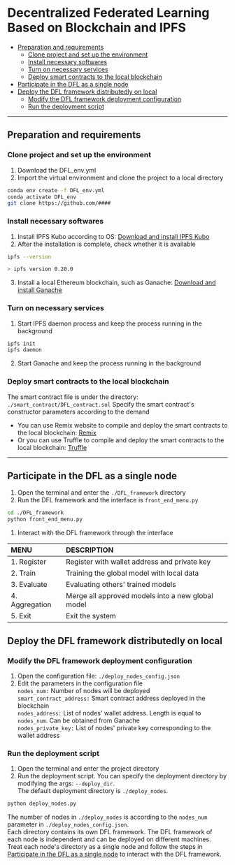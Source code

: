# Decentralized Federated Learning Based on Blockchain and IPFS  
  - [Preparation and requirements](#preparation-and-requirements)  
    - [Clone project and set up the environment](#clone-project-and-set-up-the-environment)
    - [Install necessary softwares](#install-necessary-softwares)
    - [Turn on necessary services](#turn-on-necessary-services)
    - [Deploy smart contracts to the local blockchain](#deploy-smart-contracts-to-the-local-blockchain)
  - [Participate in the DFL as a single node](#participate-in-the-dfl-as-a-single-node)
  - [Deploy the DFL framework distributedly on local](#deploy-the-dfl-framework-distributedly-on-local)
    - [Modify the DFL framework deployment configuration](#modify-the-dfl-framework-deployment-configuration)
    - [Run the deployment script](#run-the-deployment-script)
---------------------------------------------------------------------------------------------------
## Preparation and requirements
### Clone project and set up the environment
1. Download the DFL_env.yml
2. Import the virtual environment and clone the project to a local directory

```bash
conda env create -f DFL_env.yml
conda activate DFL_env
git clone https://github.com/####
```
### Install necessary softwares
1. Install IPFS Kubo according to OS: [Download and install IPFS Kubo](https://docs.ipfs.tech/install/command-line/#install-official-binary-distributions)
2. After the installation is complete, check whether it is available
```bash
ipfs --version

> ipfs version 0.20.0
```
3. Install a local Ethereum blockchain, such as Ganache: [Download and install Ganache](https://www.trufflesuite.com/ganache)
### Turn on necessary services
1. Start IPFS daemon process and keep the process running in the background
```bash
ipfs init
ipfs daemon
```
2. Start Ganache and keep the process running in the background
### Deploy smart contracts to the local blockchain
The smart contract file is under the directory: `./smart_contract/DFL_contract.sol`
Specify the smart contract's constructor parameters according to the demand
- You can use Remix website to compile and deploy the smart contracts to the local blockchain: [Remix](https://remix.ethereum.org/)
- Or you can use Truffle to compile and deploy the smart contracts to the local blockchain: [Truffle](https://www.trufflesuite.com/docs/truffle/getting-started/installation)
---------------------------------------------------------------------------------------------------
## Participate in the DFL as a single node
1. Open the terminal and enter the `./DFL_framework` directory
2. Run the DFL framework and the interface is `front_end_menu.py`
```bash
cd ./DFL_framework
python front_end_menu.py
```
1. Interact with the DFL framework through the interface   

| MENU | DESCRIPTION |
| :--- | :--- |
| 1. Register | Register with wallet address and private key |
| 2. Train | Training the global model with local data |
| 3. Evaluate | Evaluating others' trained models |
| 4. Aggregation | Merge all approved models into a new global model |
| 5. Exit | Exit the system |

## Deploy the DFL framework distributedly on local
### Modify the DFL framework deployment configuration
1. Open the configuration file: `./deploy_nodes_config.json`  
2. Edit the parameters in the configuration file  
  `nodes_num:` Number of nodes will be deployed  
  `smart_contract_address:` Smart contract address deployed in the blockchain  
  `nodes_address:` List of nodes' wallet address. Length is equal to `nodes_num`. Can be obtained from Ganache  
  `nodes_private_key:` List of nodes' private key corresponding to the wallet address
### Run the deployment script
1. Open the terminal and enter the project directory
2. Run the deployment script. You can specify the deployment directory by modifying the args: `--deploy_dir`.  
The default deployment directory is `./deploy_nodes`.
```bash
python deploy_nodes.py
``` 
The number of nodes in `./deploy_nodes` is according to the `nodes_num` parameter in `./deploy_nodes_config.json`.  
Each directory contains its own DFL framework. The DFL framework of each node is independent and can be deployed on different machines.  
Treat each node's directory as a single node and follow the steps in [Participate in the DFL as a single node](#participate-in-the-dfl-as-a-single-node) to interact with the DFL framework.


